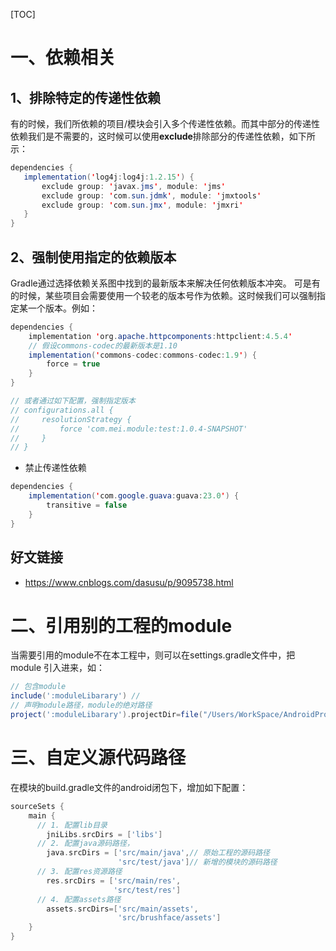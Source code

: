 [TOC]



# 一、依赖相关

## 1、排除特定的传递性依赖

有的时候，我们所依赖的项目/模块会引入多个传递性依赖。而其中部分的传递性依赖我们是不需要的，这时候可以使用**exclude**排除部分的传递性依赖，如下所示：

``` java
dependencies {
   implementation('log4j:log4j:1.2.15') {
       exclude group: 'javax.jms', module: 'jms'
       exclude group: 'com.sun.jdmk', module: 'jmxtools'
       exclude group: 'com.sun.jmx', module: 'jmxri'
   }
}

```

## 2、强制使用指定的依赖版本

Gradle通过选择依赖关系图中找到的最新版本来解决任何依赖版本冲突。 可是有的时候，某些项目会需要使用一个较老的版本号作为依赖。这时候我们可以强制指定某一个版本。例如：

```java
dependencies {
    implementation 'org.apache.httpcomponents:httpclient:4.5.4'
    // 假设commons-codec的最新版本是1.10
    implementation('commons-codec:commons-codec:1.9') {
        force = true
    }
}

// 或者通过如下配置，强制指定版本
// configurations.all {
//     resolutionStrategy {
//         force 'com.mei.module:test:1.0.4-SNAPSHOT'
//     }
// }
```
- 禁止传递性依赖

``` java
dependencies {
    implementation('com.google.guava:guava:23.0') {
        transitive = false
    }
}
```

## 好文链接
* https://www.cnblogs.com/dasusu/p/9095738.html



# 二、引用别的工程的module

当需要引用的module不在本工程中，则可以在settings.gradle文件中，把module 引入进来，如：

```groovy
// 包含module
include(':moduleLibarary') // 
// 声明module路径，module的绝对路径
project(':moduleLibarary').projectDir=file("/Users/WorkSpace/AndroidProjects/TestProject/moduleLibarary")
```



# 三、自定义源代码路径

在模块的build.gradle文件的android闭包下，增加如下配置：

```groovy
sourceSets {
    main {
      // 1. 配置lib目录
        jniLibs.srcDirs = ['libs']
      // 2. 配置java源码路径，
        java.srcDirs = ['src/main/java',// 原始工程的源码路径
                        'src/test/java']// 新增的模块的源码路径
      // 3. 配置res资源路径
        res.srcDirs = ['src/main/res', 
                       'src/test/res']
      // 4. 配置assets路径
        assets.srcDirs=['src/main/assets', 
                        'src/brushface/assets']
    }
}
```

